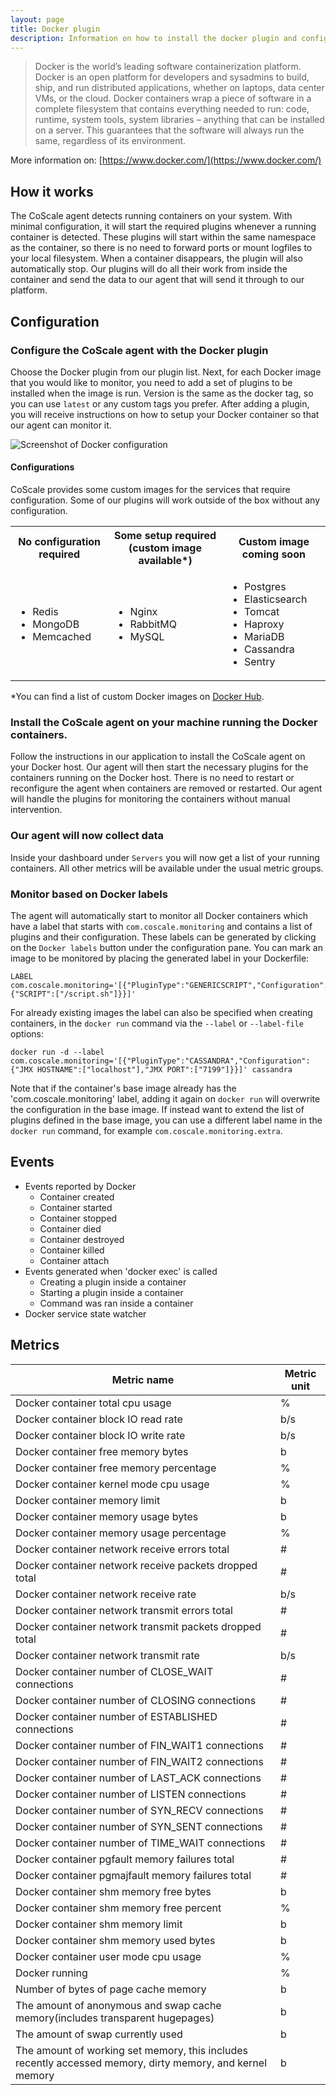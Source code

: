 ```yaml
---
layout: page
title: Docker plugin
description: Information on how to install the docker plugin and configure your container monitoring
---
```


> Docker is the world’s leading software containerization platform. Docker is an open platform for developers and sysadmins to build, ship, and run distributed applications, whether on laptops, data center VMs, or the cloud. Docker containers wrap a piece of software in a complete filesystem that contains everything needed to run: code, runtime, system tools, system libraries – anything that can be installed on a server. This guarantees that the software will always run the same, regardless of its environment.

More information on: [https://www.docker.com/](https://www.docker.com/)

## How it works
The CoScale agent detects running containers on your system. With minimal configuration, it will start the required plugins whenever a running container is detected. These plugins will start within the same namespace as the container, so there is no need to forward ports or mount logfiles to your local filesystem. When a container disappears, the plugin will also automatically stop. Our plugins will do all their work from inside the container and send the data to our agent that will send it through to our platform.

## Configuration

### Configure the CoScale agent with the Docker plugin

Choose the Docker plugin from our plugin list. Next, for each Docker image that you would like to monitor, you need to add a set of plugins to be installed when the image is run. Version is the same as the docker tag, so you can use `latest` or any custom tags you prefer. After adding a plugin, you will receive instructions on how to setup your Docker container so that our agent can monitor it.

<img src="{{ site.baseurl}}/gfx/agent/plugins/docker/configuration.png" alt="Screenshot of Docker configuration" class="img-responsive" />

#### Configurations

CoScale provides some custom images for the services that require configuration. Some of our plugins will work outside of the box without any configuration.

<table>
    <tr>
        <th>No configuration required</th>
        <th>Some setup required (custom image available*)</th>
        <th>Custom image coming soon</th>
    </tr>
    <tr>
        <td>
            <ul>
                <li>Redis</li>
                <li>MongoDB</li>
                <li>Memcached</li>
            </ul>
        </td>
        <td>
            <ul>
                <li>Nginx</li>
                <li>RabbitMQ</li>
                <li>MySQL</li>
            </ul>
        </td>
        <td>
            <ul>
                <li>Postgres</li>
                <li>Elasticsearch</li>
                <li>Tomcat</li>
                <li>Haproxy</li>
                <li>MariaDB</li>
                <li>Cassandra</li>
                <li>Sentry</li>
            </ul>
        </td>
    </tr>
</table>

*You can find a list of custom Docker images on [Docker Hub](https://hub.docker.com/u/coscale/).


### Install the CoScale agent on your machine running the Docker containers.

Follow the instructions in our application to install the CoScale agent on your Docker host. Our agent will then start the necessary plugins for the containers running on the Docker host. There is no need to restart or reconfigure the agent when containers are removed or restarted. Our agent will handle the plugins for monitoring the containers without manual intervention.

### Our agent will now collect data

Inside your dashboard under `Servers` you will now get a list of your running containers. All other metrics will be available under the usual metric groups.

### Monitor based on Docker labels

The agent will automatically start to monitor all Docker containers which have a label that starts with `com.coscale.monitoring` and contains a list of plugins and their configuration. These labels can be generated by clicking on the `Docker labels` button under the configuration pane. You can mark an image to be monitored by placing the generated label in your Dockerfile:

```
LABEL com.coscale.monitoring='[{"PluginType":"GENERICSCRIPT","Configuration":{"SCRIPT":["/script.sh"]}}]'
```

For already existing images the label can also be specified when creating containers, in the `docker run` command via the `--label` or `--label-file` options:

```
docker run -d --label com.coscale.monitoring='[{"PluginType":"CASSANDRA","Configuration":{"JMX HOSTNAME":["localhost"],"JMX PORT":["7199"]}}]' cassandra
```

Note that if the container's base image already has the 'com.coscale.monitoring' label, adding it again on `docker run` will overwrite the configuration in the base image. If instead want to extend the list of plugins defined in the base image, you can use a different label name in the `docker run` command, for example `com.coscale.monitoring.extra`.

## Events

* Events reported by Docker
    * Container created
    * Container started
    * Container stopped
    * Container died
    * Container destroyed
    * Container killed
    * Container attach
* Events generated when 'docker exec' is called
    * Creating a plugin inside a container
    * Starting a plugin inside a container
    * Command was ran inside a container
* Docker service state watcher

## Metrics

| Metric name                                                                                               | Metric unit |
|-----------------------------------------------------------------------------------------------------------|-------------|
| Docker container total cpu usage                                                                          | %           |
| Docker container block IO read rate                                                                       | b/s         |
| Docker container block IO write rate                                                                      | b/s         |
| Docker container free memory bytes                                                                        | b           |
| Docker container free memory percentage                                                                   | %           |
| Docker container kernel mode cpu usage                                                                    | %           |
| Docker container memory limit                                                                             | b           |
| Docker container memory usage bytes                                                                       | b           |
| Docker container memory usage percentage                                                                  | %           |
| Docker container network receive errors total                                                             | #           |
| Docker container network receive packets dropped total                                                    | #           |
| Docker container network receive rate                                                                     | b/s         |
| Docker container network transmit errors total                                                            | #           |
| Docker container network transmit packets dropped total                                                   | #           |
| Docker container network transmit rate                                                                    | b/s         |
| Docker container number of CLOSE_WAIT connections                                                         | #           |
| Docker container number of CLOSING connections                                                            | #           |
| Docker container number of ESTABLISHED connections                                                        | #           |
| Docker container number of FIN_WAIT1 connections                                                          | #           |
| Docker container number of FIN_WAIT2 connections                                                          | #           |
| Docker container number of LAST_ACK connections                                                           | #           |
| Docker container number of LISTEN connections                                                             | #           |
| Docker container number of SYN_RECV connections                                                           | #           |
| Docker container number of SYN_SENT connections                                                           | #           |
| Docker container number of TIME_WAIT connections                                                          | #           |
| Docker container pgfault memory failures total                                                            | #           |
| Docker container pgmajfault memory failures total                                                         | #           |
| Docker container shm memory free bytes                                                                    | b           |
| Docker container shm memory free percent                                                                  | %           |
| Docker container shm memory limit                                                                         | b           |
| Docker container shm memory used bytes                                                                    | b           |
| Docker container user mode cpu usage                                                                      | %           |
| Docker running                                                                                            | %           |
| Number of bytes of page cache memory                                                                      | b           |
| The amount of anonymous and swap cache memory(includes transparent hugepages)                             | b           |
| The amount of swap currently used                                                                         | b           |
| The amount of working set memory, this includes recently accessed memory, dirty memory, and kernel memory | b           |
